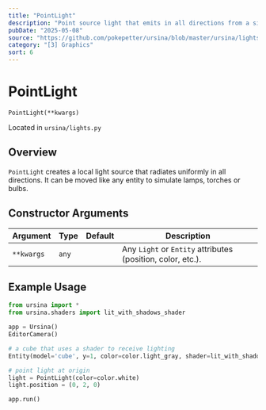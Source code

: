 ```yaml
---
title: "PointLight"
description: "Point source light that emits in all directions from a single point."
pubDate: "2025-05-08"
source: "https://github.com/pokepetter/ursina/blob/master/ursina/lights.py"
category: "[3] Graphics"
sort: 6
---
```


# PointLight

`PointLight(**kwargs)`

Located in `ursina/lights.py`

## Overview

`PointLight` creates a local light source that radiates uniformly in all directions. It can be moved like any entity to simulate lamps, torches or bulbs.

## Constructor Arguments

| Argument   | Type    | Default | Description                                       |
|------------|---------|---------|---------------------------------------------------|
| `**kwargs` | `any`   |         | Any `Light` or `Entity` attributes (position, color, etc.). |

## Example Usage

```python
from ursina import *
from ursina.shaders import lit_with_shadows_shader

app = Ursina()
EditorCamera()

# a cube that uses a shader to receive lighting
Entity(model='cube', y=1, color=color.light_gray, shader=lit_with_shadows_shader)

# point light at origin
light = PointLight(color=color.white)
light.position = (0, 2, 0)

app.run()
```